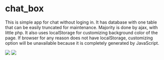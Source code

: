 # chat_box
This is simple app for chat without loging in. It has database with one table that can be easily truncated for maintenance. 
Majority is done by ajax, with little php. It also uses localStorage for customizing background color of the page. If browser
for any reason does not have localStorage, customizing option will be unavailable because it is completely generated by
JavaScript.

<img src="https://cloud.githubusercontent.com/assets/22999740/20156224/c6199d1a-a6cf-11e6-9e74-35577eee79b7.png" />

<img src="https://cloud.githubusercontent.com/assets/22999740/20156238/d49dd7b6-a6cf-11e6-860d-b4e196991119.png" />

